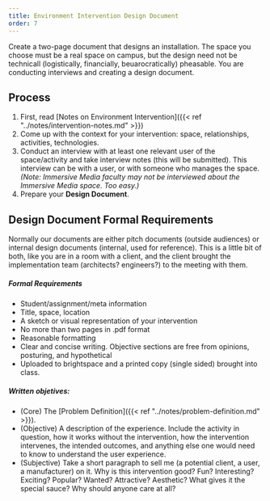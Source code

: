 ```yaml
---
title: Environment Intervention Design Document
order: 7
---
```

Create a two-page document that designs an installation. The space you choose must be a real space on campus, but the design need not be technicall (logistically, financially, beuarocratically) pheasable. You are conducting interviews and creating a design document.

## Process
1. First, read [Notes on Environment Intervention]({{< ref "../notes/intervention-notes.md" >}})
1. Come up with the context for your intervention: space, relationships, activities, technologies.
1. Conduct an interview with at least one relevant user of the space/activity and take interview notes (this will be submitted). This interview can be with a user, or with someone who manages the space. *(Note: Immersive Media faculty may not be interviewed about the Immersive Media space. Too easy.)*
1. Prepare your **Design Document**.

## Design Document Formal Requirements

Normally our documents are either pitch documents (outside audiences) or internal design documents (internal, used for reference). This is a little bit of both, like you are in a room with a client, and the client brought the implementation team (architects? engineers?) to the meeting with them.

##### Formal Requirements
- Student/assignment/meta information
- Title, space, location
- A sketch or visual representation of your intervention
- No more than two pages in .pdf format
- Reasonable formatting
- Clear and concise writing. Objective sections are free from opinions, posturing, and hypothetical
- Uploaded to brightspace and a printed copy (single sided) brought into class.

##### Written objetives:
- (Core) The [Problem Definition]({{< ref "../notes/problem-definition.md" >}}).
- (Objective) A description of the experience. Include the activity in question, how it works without the intervention, how the intervention intervenes, the intended outcomes, and anything else one would need to know to understand the user experience.
- (Subjective) Take a short paragraph to sell me (a potential client, a user, a manufacturer) on it. Why is this intervention good? Fun? Interesting? Exciting? Popular? Wanted? Attractive? Aesthetic? What gives it the special sauce? Why should anyone care at all?

